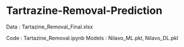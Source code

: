 # Tartrazine-Removal-Prediction

Data : Tartazine_Removal_Final.xlsx

Code : Tartazine_Removal.ipynb
Models : Nilavo_ML.pkl, Nilavo_DL.pkl
